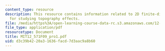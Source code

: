 ```yaml
---
content_type: resource
description: This resource contains information related to 2D finite-difference simulation
  for studying topography effects.
file: /media/https%3A/open-learning-course-data-rc.s3.amazonaws.com/12-571-near-surface-geophysical-imaging-fall-2009/d3c39b4220a31636facd7d3aac9a8b60_MIT12_571F09_pro1.pdf
file_type: application/pdf
resourcetype: Document
title: MIT12_571F09_pro1.pdf
uid: d3c39b42-20a3-1636-facd-7d3aac9a8b60
---
```

